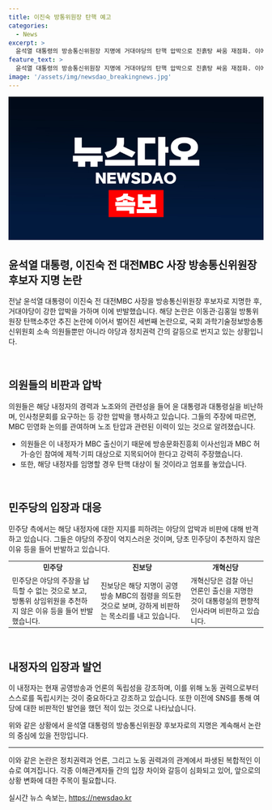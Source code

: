```yaml
---
title: 이진숙 방통위원장 탄핵 예고 
categories:
  - News
excerpt: >
  윤석열 대통령의 방송통신위원장 지명에 거대야당의 탄핵 압박으로 진흙탕 싸움 재점화. 이에 국회 의원들은 대통령실을 비난하며 인사 실패로 비판. 이진숙 전 대전MBC 사장에 대한 지명을 논란으로 거나, 야당은 청문회 추진을 주장하고 이내 정면 대립. 또한, 이진숙 후보자의 노조탄압 등 이력을 비판하고 있다. 최근 언론 개혁을 놓고 정치권력과 공영방송의 독립 문제도 논란이 된 가운데, 관련 의원들은 철회를 요구하는 기자회견을 개최하고 있다.
feature_text: >
  윤석열 대통령의 방송통신위원장 지명에 거대야당의 탄핵 압박으로 진흙탕 싸움 재점화. 이에 국회 의원들은 대통령실을 비난하며 인사 실패로 비판. 이진숙 전 대전MBC 사장에 대한 지명을 논란으로 거나, 야당은 청문회 추진을 주장하고 이내 정면 대립. 또한, 이진숙 후보자의 노조탄압 등 이력을 비판하고 있다. 최근 언론 개혁을 놓고 정치권력과 공영방송의 독립 문제도 논란이 된 가운데, 관련 의원들은 철회를 요구하는 기자회견을 개최하고 있다.
image: '/assets/img/newsdao_breakingnews.jpg'
---
```


<p><img src="/assets/img/newsdao_breakingnews.jpg" alt="pcversion 속보" /></p>

<h2 data-ke-size="size26">윤석열 대통령, 이진숙 전 대전MBC 사장 방송통신위원장 후보자 지명 논란</h2>

<p>전날 윤석열 대통령이 이진숙 전 대전MBC 사장을 방송통신위원장 후보자로 지명한 후, 거대야당이 강한 압박을 가하며 이에 반발했습니다. 해당 논란은 이동관·김홍일 방통위원장 탄핵소추안 추진 논란에 이어서 벌어진 세번째 논란으로, 국회 과학기술정보방송통신위원회 소속 의원들뿐만 아니라 야당과 정치권력 간의 갈등으로 번지고 있는 상황입니다.</p>

<p data-ke-size="size16">&nbsp;</p>

<h2 data-ke-size="size24">의원들의 비판과 압박</h2>

<p>의원들은 해당 내정자의 경력과 노조와의 관련성을 들어 윤 대통령과 대통령실을 비난하며, 인사청문회를 요구하는 등 강한 압박을 행사하고 있습니다. 그들의 주장에 따르면, MBC 민영화 논의를 관여하며 노조 탄압과 관련된 이력이 있는 것으로 알려졌습니다.</p>

<ul>
    <li>의원들은 이 내정자가 MBC 출신이기 때문에 방송문화진흥회 이사선임과 MBC 허가·승인 참여에 제척·기피 대상으로 지목되어야 한다고 강력히 주장했습니다.</li>
    <li>또한, 해당 내정자를 임명할 경우 탄핵 대상이 될 것이라고 엄포를 놓았습니다.</li>
</ul>

<p data-ke-size="size16">&nbsp;</p>

<h2 data-ke-size="size24">민주당의 입장과 대응</h2>

<p>민주당 측에서는 해당 내정자에 대한 지지를 피하려는 야당의 압박과 비판에 대해 반격하고 있습니다. 그들은 야당의 주장이 억지스러운 것이며, 당초 민주당이 추천하지 않은 이유 등을 들어 반발하고 있습니다.</p>

<table>
    <tr>
        <td style="text-align: center; height: 17px;"><b>민주당</b></td>
        <td style="text-align: center; height: 17px;"><b>진보당</b></td>
        <td style="text-align: center; height: 17px;"><b>개혁신당</b></td>
    </tr>
    <tr>
        <td>민주당은 야당의 주장을 납득할 수 없는 것으로 보고, 방통위 상임위원을 추천하지 않은 이유 등을 들어 반발했습니다.</td>
        <td>진보당은 해당 지명이 공영방송 MBC의 점령을 의도한 것으로 보며, 강하게 비판하는 목소리를 내고 있습니다.</td>
        <td>개혁신당은 검찰 아닌 언론인 출신을 지명한 것이 대통령실의 편향적 인사라며 비판하고 있습니다.</td>
    </tr>
</table>

<p data-ke-size="size16">&nbsp;</p>

<h2 data-ke-size="size24">내정자의 입장과 발언</h2>

<p>이 내정자는 현재 공영방송과 언론의 독립성을 강조하며, 이를 위해 노동 권력으로부터 스스로를 독립시키는 것이 중요하다고 강조하고 있습니다. 또한 이전에 SNS를 통해 여당에 대한 비판적인 발언을 했던 적이 있는 것으로 나타났습니다.</p>

<p>위와 같은 상황에서 윤석열 대통령의 방송통신위원장 후보자로의 지명은 계속해서 논란의 중심에 있을 전망입니다.</p>

<hr>

<p>이와 같은 논란은 정치권력과 언론, 그리고 노동 권력과의 관계에서 파생된 복합적인 이슈로 여겨집니다. 각종 이해관계자들 간의 입장 차이와 갈등이 심화되고 있어, 앞으로의 상황 변화에 대한 주목이 필요합니다.</p>
실시간 뉴스 속보는, <a href="https://newsdao.kr" rel="dofollow">https://newsdao.kr</a>


